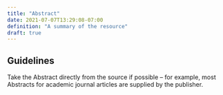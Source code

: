 ```yaml
---
title: "Abstract"
date: 2021-07-07T13:29:08-07:00
definition: "A summary of the resource"
draft: true
---
```


## Guidelines
Take the Abstract directly from the source if possible – for example, most Abstracts for academic journal articles are supplied by the publisher.
